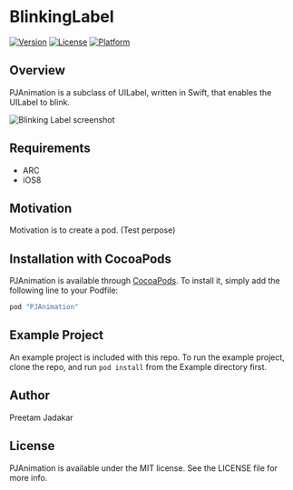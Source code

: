 # BlinkingLabel

[![Version](https://img.shields.io/cocoapods/v/PJAnimation.svg?style=flat)](http://cocoapods.org/pods/BlinkingLabel)
[![License](https://img.shields.io/cocoapods/l/PJAnimation.svg?style=flat)](http://cocoapods.org/pods/BlinkingLabel)
[![Platform](https://img.shields.io/cocoapods/p/PJAnimation.svg?style=flat)](http://cocoapods.org/pods/BlinkingLabel)

## Overview

PJAnimation is a subclass of UILabel, written in Swift, that enables the UILabel to blink.

![](blinkinglabel.gif?raw=true "Blinking Label screenshot")

## Requirements
* ARC
* iOS8

## Motivation

Motivation is to create a pod. (Test perpose)

## Installation with CocoaPods

PJAnimation is available through [CocoaPods](http://cocoapods.org). To install
it, simply add the following line to your Podfile:

```ruby
pod "PJAnimation"
```


## Example Project

An example project is included with this repo.  To run the example project, clone the repo, and run `pod install` from the Example directory first.

## Author

Preetam Jadakar

## License

PJAnimation is available under the MIT license. See the LICENSE file for more info.